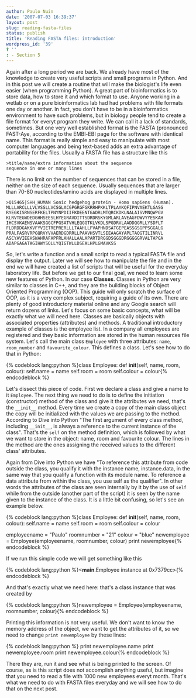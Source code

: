 ```yaml
---
author: Paulo Nuin
date: '2007-07-03 16:39:37'
layout: post
slug: reading-fasta-files
status: publish
title: 'Reading FASTA files: introduction'
wordpress_id: '39'
? ''
: - Section 5
---
```


Again after a long period we are back. We already have most of the
knowledge to create very useful scripts and small programs in Python.
And in this post we will create a routine that will make the biologist's
life even easier (when programming Python). A great part of
bioinformatics is to store data, how to store it and which format to
use. Anyone working in a wetlab or on a pure bioinformatics lab had had
problems with file formats one day or another. In fact, you don't have
to be in a bioinformatics environment to have such problems, but in
biology people tend to create a file format for everyt program they
write. We can call it a lack of standards, sometimes. But one very well
established format is the FASTA (pronounced FAST-Aye, according to the
EMBl-EBI page for the software with identical name. This format is
really simple and easy to manipulate with most computer languages and
being text-based adds an extra advantage of portability for the files.
Usually a FASTA file has a structure like this 

    >title/name/extra information about the sequence  
    sequence in one or many lines

There is
no limit on the number of sequences that can be stored in a file,
neither on the size of each sequence. Usually sequences that are larger
than 70-80 nucleotides/amino acids are displayed in multiple lines.

`>Q15465|SHH_HUMAN Sonic hedgehog protein - Homo sapiens (Human).
MLLLARCLLLVLVSSLLVCSGLACGPGRGFGKRRHPKKLTPLAYKQFIPNVAEKTLGASG
RYEGKISRNSERFKELTPNYNPDIIFKDEENTGADRLMTQRCKDKLNALAISVMNQWPGV
KLRVTEGWDEDGHHSEESLHYEGRAVDITTSDRDRSKYGMLARLAVEAGFDWVYYESKAH
IHCSVKAENSVAAKSGGCFPGSATVHLEQGGTKLVKDLSPGDRVLAADDQGRLLYSDFLT
FLDRDDGAKKVFYVIETREPRERLLLTAAHLLFVAPHNDSATGEPEASSGSGPPSGGALG
PRALFASRVRPGQRVYVVAERDGDRRLLPAAVHSVTLSEEAAGAYAPLTAQGTILINRVL
ASCYAVIEEHSWAHRAFAPFRLAHALLAALAPARTDRGGDSGGGDRGGGGGRVALTAPGA
ADAPGAGATAGIHWYSQLLYQIGTWLLDSEALHPLGMAVKSS `


So, let's write a function
and a small script to read a typical FASTA file and display the output.
Later we will see how to manipulate the file and in the end we will have
created a list of scripts that will be useful for the everyday
laboratory life. But before we get to our final goal, we need to learn
some new features of Python. In our case **Classes**. Classes in Python
are very similar to classes in C++, and they are the building blocks of
Object Oriented Programming (OOP). This guide will only scratch the
surface of OOP, as it is a very complex subject, requiring a guide of
its own. There are plenty of good introductory material online and any
Google search will return dozens of links. Let's focus on some basic
concepts, what will be exactly what we will need here. Classes are
basically objects with associated properties (attributes) and methods. A
traditional introductory example of classes is the employee list. In a
company all employees are registered and they basic information are
stored in the human resources file system. Let's call the main class
`Employee` with three attributes: `name`, `room_number` and
`favourite_colour`. This defines a class. Let's see how to do that in
Python: 

{% codeblock lang:python %}class Employee: 
    def __init__(self, name, room, colour): 
        self.name = name 
        self.room = room 
        self.colour = colour{% endcodeblock %} 

Let's dissect this piece of code.
First we declare a class and give a name to it `Employee`. The next
thing we need to do is to define the initiation (constructor) method of
the class and give it the attributes we need, that's the `__init__`
method. Every time we create a copy of the main class object the copy
will be initialized with the values we are passing to the method.
According to Dive into Python "The first argument of every class method,
including `__init__`, is always a reference to the current instance of
the class". That's the `self` on the method definition, which is
followed by what we want to store in the object: name, room and
favourite colour. The lines in the method are the ones assigning the
received values to the different class' attributes. 

Again from Dive into
Python we have "To reference this attribute from code outside the class,
you qualify it with the instance name, instance.data, in the same way
that you qualify a function with its module name. To reference a data
attribute from within the class, you use self as the qualifier". In
other words the attributes of the class are seen internally by it by the
use of `self` while from the outside (another part of the script) it is
seen by the name given to the instance of the class. It is a little bit
confusing, so let's see an example below. 

{% codeblock lang:python %}class Employee: 
    def __init__(self, name, room, colour): 
        self.name = name 
        self.room = room 
        self.colour = colour


employeename = "Paulo" 
roomnumber = "21" 
colour = "blue" 
newemployee = Employee(employeename, roomnumber, colour) 
print newemployee{% endcodeblock %} 


If we run this simple code we will get
something like this 


{% codeblock lang:python %}<__main__.Employee instance at 0x7379cc>{% endcodeblock %} 

And that's exactly what we need here: that's a class instance that was created by 

{% codeblock lang:python %}newemployee = Employee(employeename, roomnumber, colour){% endcodeblock %} 

Printing this information is not very useful. We
don't want to know the memory address of the object, we want to get the
attributes of it, so we need to change `print newemployee` by these
lines: 

{% codeblock lang:python %}
print newemployee.name 
print newemployee.room 
print newemployee.colour{% endcodeblock %} 

There they are,
run it and see what is being printed to the screen. Of course, as is
this script does not accomplish anything useful, but imagine that you
need to read a file with 1000 new employees everyt month. That's what we
need to do with FASTA files everyday and we will see how to do that on
the next post.
